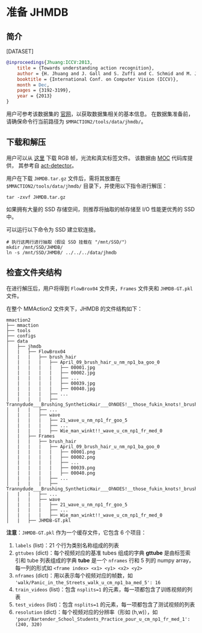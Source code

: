 # 准备 JHMDB

## 简介

[DATASET]

```BibTeX
@inproceedings{Jhuang:ICCV:2013,
    title = {Towards understanding action recognition},
    author = {H. Jhuang and J. Gall and S. Zuffi and C. Schmid and M. J. Black},
    booktitle = {International Conf. on Computer Vision (ICCV)},
    month = Dec,
    pages = {3192-3199},
    year = {2013}
}
```

用户可参考该数据集的 [官网](http://jhmdb.is.tue.mpg.de/)，以获取数据集相关的基本信息。
在数据集准备前，请确保命令行当前路径为 `$MMACTION2/tools/data/jhmdb/`。

## 下载和解压

用户可以从 [这里](https://drive.google.com/drive/folders/1BvGywlAGrACEqRyfYbz3wzlVV3cDFkct) 下载 RGB 帧，光流和真实标签文件。
该数据由 [MOC](https://github.com/MCG-NJU/MOC-Detector/blob/master/readme/Dataset.md) 代码库提供，
其参考自 [act-detector](https://github.com/vkalogeiton/caffe/tree/act-detector)。

用户在下载 `JHMDB.tar.gz` 文件后，需将其放置在 `$MMACTION2/tools/data/jhmdb/` 目录下，并使用以下指令进行解压：

```shell
tar -zxvf JHMDB.tar.gz
```

如果拥有大量的 SSD 存储空间，则推荐将抽取的帧存储至 I/O 性能更优秀的 SSD 中。

可以运行以下命令为 SSD 建立软连接。

```shell
# 执行这两行进行抽取（假设 SSD 挂载在 "/mnt/SSD/"）
mkdir /mnt/SSD/JHMDB/
ln -s /mnt/SSD/JHMDB/ ../../../data/jhmdb
```

## 检查文件夹结构

在进行解压后，用户将得到 `FlowBrox04` 文件夹，`Frames` 文件夹和 `JHMDB-GT.pkl` 文件。

在整个 MMAction2 文件夹下，JHMDB 的文件结构如下：

```
mmaction2
├── mmaction
├── tools
├── configs
├── data
│   ├── jhmdb
│   |   ├── FlowBrox04
│   |   |   ├── brush_hair
│   |   |   |   ├── April_09_brush_hair_u_nm_np1_ba_goo_0
│   |   |   |   |   ├── 00001.jpg
│   |   |   |   |   ├── 00002.jpg
│   |   |   |   |   ├── ...
│   |   |   |   |   ├── 00039.jpg
│   |   |   |   |   ├── 00040.jpg
│   |   |   |   ├── ...
│   |   |   |   ├── Trannydude___Brushing_SyntheticHair___OhNOES!__those_fukin_knots!_brush_hair_u_nm_np1_fr_goo_2
│   |   |   ├── ...
│   |   |   ├── wave
│   |   |   |   ├── 21_wave_u_nm_np1_fr_goo_5
│   |   |   |   ├── ...
│   |   |   |   ├── Wie_man_winkt!!_wave_u_cm_np1_fr_med_0
│   |   ├── Frames
│   |   |   ├── brush_hair
│   |   |   |   ├── April_09_brush_hair_u_nm_np1_ba_goo_0
│   |   |   |   |   ├── 00001.png
│   |   |   |   |   ├── 00002.png
│   |   |   |   |   ├── ...
│   |   |   |   |   ├── 00039.png
│   |   |   |   |   ├── 00040.png
│   |   |   |   ├── ...
│   |   |   |   ├── Trannydude___Brushing_SyntheticHair___OhNOES!__those_fukin_knots!_brush_hair_u_nm_np1_fr_goo_2
│   |   |   ├── ...
│   |   |   ├── wave
│   |   |   |   ├── 21_wave_u_nm_np1_fr_goo_5
│   |   |   |   ├── ...
│   |   |   |   ├── Wie_man_winkt!!_wave_u_cm_np1_fr_med_0
│   |   ├── JHMDB-GT.pkl

```

**注意**：`JHMDB-GT.pkl` 作为一个缓存文件，它包含 6 个项目：

1. `labels` (list)：21 个行为类别名称组成的列表
2. `gttubes` (dict)：每个视频对应的基准 tubes 组成的字典
  **gttube** 是由标签索引和 tube 列表组成的字典
  **tube** 是一个 `nframes` 行和 5 列的 numpy array，每一列的形式如 `<frame index> <x1> <y1> <x2> <y2>`
3. `nframes` (dict)：用以表示每个视频对应的帧数，如 `'walk/Panic_in_the_Streets_walk_u_cm_np1_ba_med_5': 16`
4. `train_videos` (list)：包含 `nsplits=1` 的元素，每一项都包含了训练视频的列表
5. `test_videos` (list)：包含 `nsplits=1` 的元素，每一项都包含了测试视频的列表
6. `resolution` (dict)：每个视频对应的分辨率（形如 (h,w)），如 `'pour/Bartender_School_Students_Practice_pour_u_cm_np1_fr_med_1': (240, 320)`
